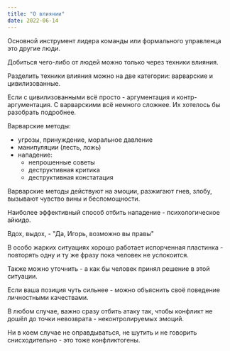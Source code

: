```yaml
---
title: "О влиянии"
date: 2022-06-14
---
```


Основной инструмент лидера команды или формального управленца это другие люди.

Добиться чего-либо от людей можно только через техники влияния.

Разделить техники влияния можно на две категории: варварские и цивилизованные.

Если с цивилизованными всё просто - аргументация и контр-аргументация. С варварскими всё немного сложнее. Их хотелось бы разобрать подробнее.

Варварские методы:
- угрозы, принуждение, моральное давление
- манипуляции (лесть, ложь)
- нападение:
  - непрошенные советы
  - деструктивная критика
  - деструктивная констатация

Варварские методы действуют на эмоции, разжигают гнев, злобу, вызывают чувство вины и беспомощности.

Наиболее эффективный способ отбить нападение - психологическое айкидо.

Вдох, выдох, - "Да, Игорь, возможно вы правы"

В особо жарких ситуациях хорошо работает испорченная пластинка - повторять одну и ту же фразу пока человек не успокоится.

Также можно уточнить - а как бы человек принял решение в этой ситуации.

Если ваша позиция чуть сильнее - можно объяснить своё поведение личностными качествами.

В любом случае, важно сразу отбить атаку так, чтобы конфликт не дошёл до точки невозврата - неконтролируемых эмоций. 

Ни в коем случае не оправдываться, не шутить и не говорить снисходительно - это тоже конфликтогены.